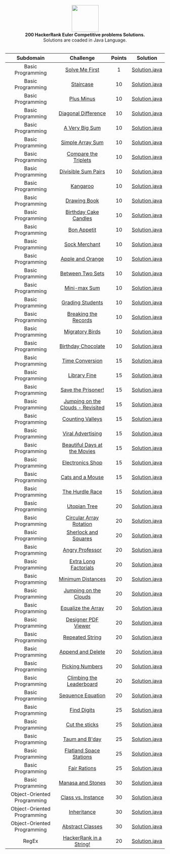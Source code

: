 <p align="center">
    <a href="https://www.hackerrank.com/nalinnishant_020">
        <img height="85" src="https://camo.githubusercontent.com/bcb153b5a4eaa2bf3f97776188c6d0d9f2ff6ce5/68747470733a2f2f64336b65757a6562326372686b6e2e636c6f756466726f6e742e6e65742f6861636b657272616e6b2f6173736574732f7374796c6567756964652f6c6f676f5f776f72646d61726b2d66356335656236316162306131353463336564396564613234643062396533312e737667" data-canonical-src="https://d3keuzeb2crhkn.cloudfront.net/hackerrank/assets/styleguide/logo_wordmark-f5c5eb61ab0a154c3ed9eda24d0b9e31.svg" style="max-width:100%;">
    </a>
    <br> <strong>200 HackerRank Euler Competitive problems Solutions.</strong>
    <br> Solutions are coaded in Java Language. 
    <br><br>
    <table>
<thead>
<tr>
<th align="center">Subdomain</th>
<th align="center">Challenge</th>
<th align="center">Points</th>
<th align="center">Solution</th>
</tr>
</thead>
<tbody>
<tr>
<td align="center">Basic Programming</td>
<td align="center"><a href="https://www.hackerrank.com/challenges/solve-me-first" rel="nofollow">Solve Me First</a></td>
<td align="center">1</td>
<td align="center"><a href="https://github.com/RodneyShag/HackerRank_solutions/blob/master/General%20Programming/Basic%20Programming/Solve%20Me%20First/Solution.java">Solution.java</a></td>
</tr>
<tr>
<td align="center">Basic Programming</td>
<td align="center"><a href="https://www.hackerrank.com/challenges/staircase" rel="nofollow">Staircase</a></td>
<td align="center">10</td>
<td align="center"><a href="https://github.com/RodneyShag/HackerRank_solutions/blob/master/General%20Programming/Basic%20Programming/Staircase/Solution.java">Solution.java</a></td>
</tr>
<tr>
<td align="center">Basic Programming</td>
<td align="center"><a href="https://www.hackerrank.com/challenges/plus-minus" rel="nofollow">Plus Minus</a></td>
<td align="center">10</td>
<td align="center"><a href="https://github.com/RodneyShag/HackerRank_solutions/blob/master/General%20Programming/Basic%20Programming/Plus%20Minus/Solution.java">Solution.java</a></td>
</tr>
<tr>
<td align="center">Basic Programming</td>
<td align="center"><a href="https://www.hackerrank.com/challenges/diagonal-difference" rel="nofollow">Diagonal Difference</a></td>
<td align="center">10</td>
<td align="center"><a href="https://github.com/RodneyShag/HackerRank_solutions/blob/master/General%20Programming/Basic%20Programming/Diagonal%20Difference/Solution.java">Solution.java</a></td>
</tr>
<tr>
<td align="center">Basic Programming</td>
<td align="center"><a href="https://www.hackerrank.com/challenges/a-very-big-sum" rel="nofollow">A Very Big Sum</a></td>
<td align="center">10</td>
<td align="center"><a href="https://github.com/RodneyShag/HackerRank_solutions/blob/master/General%20Programming/Basic%20Programming/A%20Very%20Big%20Sum/Solution.java">Solution.java</a></td>
</tr>
<tr>
<td align="center">Basic Programming</td>
<td align="center"><a href="https://www.hackerrank.com/challenges/simple-array-sum" rel="nofollow">Simple Array Sum</a></td>
<td align="center">10</td>
<td align="center"><a href="https://github.com/RodneyShag/HackerRank_solutions/blob/master/General%20Programming/Basic%20Programming/Simple%20Array%20Sum/Solution.java">Solution.java</a></td>
</tr>
<tr>
<td align="center">Basic Programming</td>
<td align="center"><a href="https://www.hackerrank.com/challenges/compare-the-triplets" rel="nofollow">Compare the Triplets</a></td>
<td align="center">10</td>
<td align="center"><a href="https://github.com/RodneyShag/HackerRank_solutions/blob/master/General%20Programming/Basic%20Programming/Compare%20the%20Triplets/Solution.java">Solution.java</a></td>
</tr>
<tr>
<td align="center">Basic Programming</td>
<td align="center"><a href="https://www.hackerrank.com/challenges/divisible-sum-pairs" rel="nofollow">Divisible Sum Pairs</a></td>
<td align="center">10</td>
<td align="center"><a href="https://github.com/RodneyShag/HackerRank_solutions/blob/master/General%20Programming/Basic%20Programming/Divisible%20Sum%20Pairs/Solution.java">Solution.java</a></td>
</tr>
<tr>
<td align="center">Basic Programming</td>
<td align="center"><a href="https://www.hackerrank.com/challenges/kangaroo" rel="nofollow">Kangaroo</a></td>
<td align="center">10</td>
<td align="center"><a href="https://github.com/RodneyShag/HackerRank_solutions/blob/master/General%20Programming/Basic%20Programming/Kangaroo/Solution.java">Solution.java</a></td>
</tr>
<tr>
<td align="center">Basic Programming</td>
<td align="center"><a href="https://www.hackerrank.com/challenges/drawing-book" rel="nofollow">Drawing Book</a></td>
<td align="center">10</td>
<td align="center"><a href="https://github.com/RodneyShag/HackerRank_solutions/blob/master/General%20Programming/Basic%20Programming/Drawing%20Book/Solution.java">Solution.java</a></td>
</tr>
<tr>
<td align="center">Basic Programming</td>
<td align="center"><a href="https://www.hackerrank.com/challenges/birthday-cake-candles" rel="nofollow">Birthday Cake Candles</a></td>
<td align="center">10</td>
<td align="center"><a href="https://github.com/RodneyShag/HackerRank_solutions/blob/master/General%20Programming/Basic%20Programming/Birthday%20Cake%20Candles/Solution.java">Solution.java</a></td>
</tr>
<tr>
<td align="center">Basic Programming</td>
<td align="center"><a href="https://www.hackerrank.com/challenges/bon-appetit" rel="nofollow">Bon Appetit</a></td>
<td align="center">10</td>
<td align="center"><a href="https://github.com/RodneyShag/HackerRank_solutions/blob/master/General%20Programming/Basic%20Programming/Bon%20Appetit/Solution.java">Solution.java</a></td>
</tr>
<tr>
<td align="center">Basic Programming</td>
<td align="center"><a href="https://www.hackerrank.com/challenges/sock-merchant" rel="nofollow">Sock Merchant</a></td>
<td align="center">10</td>
<td align="center"><a href="https://github.com/RodneyShag/HackerRank_solutions/blob/master/General%20Programming/Basic%20Programming/Sock%20Merchant/Solution.java">Solution.java</a></td>
</tr>
<tr>
<td align="center">Basic Programming</td>
<td align="center"><a href="https://www.hackerrank.com/challenges/apple-and-orange" rel="nofollow">Apple and Orange</a></td>
<td align="center">10</td>
<td align="center"><a href="https://github.com/RodneyShag/HackerRank_solutions/blob/master/General%20Programming/Basic%20Programming/Apple%20and%20Orange/Solution.java">Solution.java</a></td>
</tr>
<tr>
<td align="center">Basic Programming</td>
<td align="center"><a href="https://www.hackerrank.com/challenges/between-two-sets" rel="nofollow">Between Two Sets</a></td>
<td align="center">10</td>
<td align="center"><a href="https://github.com/RodneyShag/HackerRank_solutions/blob/master/General%20Programming/Basic%20Programming/Between%20Two%20Sets/Solution.java">Solution.java</a></td>
</tr>
<tr>
<td align="center">Basic Programming</td>
<td align="center"><a href="https://www.hackerrank.com/challenges/mini-max-sum" rel="nofollow">Mini-max Sum</a></td>
<td align="center">10</td>
<td align="center"><a href="https://github.com/RodneyShag/HackerRank_solutions/blob/master/General%20Programming/Basic%20Programming/Mini-Max%20Sum/Solution.java">Solution.java</a></td>
</tr>
<tr>
<td align="center">Basic Programming</td>
<td align="center"><a href="https://www.hackerrank.com/challenges/grading" rel="nofollow">Grading Students</a></td>
<td align="center">10</td>
<td align="center"><a href="https://github.com/RodneyShag/HackerRank_solutions/blob/master/General%20Programming/Basic%20Programming/Grading%20Students/Solution.java">Solution.java</a></td>
</tr>
<tr>
<td align="center">Basic Programming</td>
<td align="center"><a href="https://www.hackerrank.com/challenges/breaking-best-and-worst-records" rel="nofollow">Breaking the Records</a></td>
<td align="center">10</td>
<td align="center"><a href="https://github.com/RodneyShag/HackerRank_solutions/blob/master/General%20Programming/Basic%20Programming/Breaking%20the%20Records/Solution.java">Solution.java</a></td>
</tr>
<tr>
<td align="center">Basic Programming</td>
<td align="center"><a href="https://www.hackerrank.com/challenges/migratory-birds" rel="nofollow">Migratory Birds</a></td>
<td align="center">10</td>
<td align="center"><a href="https://github.com/RodneyShag/HackerRank_solutions/blob/master/General%20Programming/Basic%20Programming/Migratory%20Birds/Solution.java">Solution.java</a></td>
</tr>
<tr>
<td align="center">Basic Programming</td>
<td align="center"><a href="https://www.hackerrank.com/challenges/the-birthday-bar" rel="nofollow">Birthday Chocolate</a></td>
<td align="center">10</td>
<td align="center"><a href="https://github.com/RodneyShag/HackerRank_solutions/blob/master/General%20Programming/Basic%20Programming/Birthday%20Chocolate/Solution.java">Solution.java</a></td>
</tr>
<tr>
<td align="center">Basic Programming</td>
<td align="center"><a href="https://www.hackerrank.com/challenges/time-conversion" rel="nofollow">Time Conversion</a></td>
<td align="center">15</td>
<td align="center"><a href="https://github.com/RodneyShag/HackerRank_solutions/blob/master/General%20Programming/Basic%20Programming/Time%20Conversion/Solution.java">Solution.java</a></td>
</tr>
<tr>
<td align="center">Basic Programming</td>
<td align="center"><a href="https://www.hackerrank.com/challenges/library-fine" rel="nofollow">Library Fine</a></td>
<td align="center">15</td>
<td align="center"><a href="https://github.com/RodneyShag/HackerRank_solutions/blob/master/General%20Programming/Basic%20Programming/Library%20Fine/Solution.java">Solution.java</a></td>
</tr>
<tr>
<td align="center">Basic Programming</td>
<td align="center"><a href="https://www.hackerrank.com/challenges/save-the-prisoner" rel="nofollow">Save the Prisoner!</a></td>
<td align="center">15</td>
<td align="center"><a href="https://github.com/RodneyShag/HackerRank_solutions/blob/master/General%20Programming/Basic%20Programming/Save%20the%20Prisoner!/Solution.java">Solution.java</a></td>
</tr>
<tr>
<td align="center">Basic Programming</td>
<td align="center"><a href="https://www.hackerrank.com/challenges/jumping-on-the-clouds-revisited" rel="nofollow">Jumping on the Clouds - Revisited</a></td>
<td align="center">15</td>
<td align="center"><a href="https://github.com/RodneyShag/HackerRank_solutions/blob/master/General%20Programming/Basic%20Programming/Jumping%20on%20the%20Clouds%20-%20Revisited/Solution.java">Solution.java</a></td>
</tr>
<tr>
<td align="center">Basic Programming</td>
<td align="center"><a href="https://www.hackerrank.com/challenges/counting-valleys" rel="nofollow">Counting Valleys</a></td>
<td align="center">15</td>
<td align="center"><a href="https://github.com/RodneyShag/HackerRank_solutions/blob/master/General%20Programming/Basic%20Programming/Counting%20Valleys/Solution.java">Solution.java</a></td>
</tr>
<tr>
<td align="center">Basic Programming</td>
<td align="center"><a href="https://www.hackerrank.com/challenges/strange-advertising" rel="nofollow">Viral Advertising</a></td>
<td align="center">15</td>
<td align="center"><a href="https://github.com/RodneyShag/HackerRank_solutions/blob/master/General%20Programming/Basic%20Programming/Viral%20Advertising/Solution.java">Solution.java</a></td>
</tr>
<tr>
<td align="center">Basic Programming</td>
<td align="center"><a href="https://www.hackerrank.com/challenges/beautiful-days-at-the-movies" rel="nofollow">Beautiful Days at the Movies</a></td>
<td align="center">15</td>
<td align="center"><a href="https://github.com/RodneyShag/HackerRank_solutions/blob/master/General%20Programming/Basic%20Programming/Beautiful%20Days%20at%20the%20Movies/Solution.java">Solution.java</a></td>
</tr>
<tr>
<td align="center">Basic Programming</td>
<td align="center"><a href="https://www.hackerrank.com/challenges/electronics-shop" rel="nofollow">Electronics Shop</a></td>
<td align="center">15</td>
<td align="center"><a href="https://github.com/RodneyShag/HackerRank_solutions/blob/master/General%20Programming/Basic%20Programming/Electronics%20Shop/Solution.java">Solution.java</a></td>
</tr>
<tr>
<td align="center">Basic Programming</td>
<td align="center"><a href="https://www.hackerrank.com/challenges/cats-and-a-mouse" rel="nofollow">Cats and a Mouse</a></td>
<td align="center">15</td>
<td align="center"><a href="https://github.com/RodneyShag/HackerRank_solutions/blob/master/General%20Programming/Basic%20Programming/Cats%20and%20a%20Mouse/Solution.java">Solution.java</a></td>
</tr>
<tr>
<td align="center">Basic Programming</td>
<td align="center"><a href="https://www.hackerrank.com/challenges/the-hurdle-race" rel="nofollow">The Hurdle Race</a></td>
<td align="center">15</td>
<td align="center"><a href="https://github.com/RodneyShag/HackerRank_solutions/blob/master/General%20Programming/Basic%20Programming/The%20Hurdle%20Race/Solution.java">Solution.java</a></td>
</tr>
<tr>
<td align="center">Basic Programming</td>
<td align="center"><a href="https://www.hackerrank.com/challenges/utopian-tree" rel="nofollow">Utopian Tree</a></td>
<td align="center">20</td>
<td align="center"><a href="https://github.com/RodneyShag/HackerRank_solutions/blob/master/General%20Programming/Basic%20Programming/Utopian%20Tree/Solution.java">Solution.java</a></td>
</tr>
<tr>
<td align="center">Basic Programming</td>
<td align="center"><a href="https://www.hackerrank.com/challenges/circular-array-rotation" rel="nofollow">Circular Array Rotation</a></td>
<td align="center">20</td>
<td align="center"><a href="https://github.com/RodneyShag/HackerRank_solutions/blob/master/General%20Programming/Basic%20Programming/Circular%20Array%20Rotation/Solution.java">Solution.java</a></td>
</tr>
<tr>
<td align="center">Basic Programming</td>
<td align="center"><a href="https://www.hackerrank.com/challenges/sherlock-and-squares" rel="nofollow">Sherlock and Squares</a></td>
<td align="center">20</td>
<td align="center"><a href="https://github.com/RodneyShag/HackerRank_solutions/blob/master/General%20Programming/Basic%20Programming/Sherlock%20and%20Squares/Solution.java">Solution.java</a></td>
</tr>
<tr>
<td align="center">Basic Programming</td>
<td align="center"><a href="https://www.hackerrank.com/challenges/angry-professor" rel="nofollow">Angry Professor</a></td>
<td align="center">20</td>
<td align="center"><a href="https://github.com/RodneyShag/HackerRank_solutions/blob/master/General%20Programming/Basic%20Programming/Angry%20Professor/Solution.java">Solution.java</a></td>
</tr>
<tr>
<td align="center">Basic Programming</td>
<td align="center"><a href="https://www.hackerrank.com/challenges/extra-long-factorials" rel="nofollow">Extra Long Factorials</a></td>
<td align="center">20</td>
<td align="center"><a href="https://github.com/RodneyShag/HackerRank_solutions/blob/master/General%20Programming/Basic%20Programming/Extra%20Long%20Factorials/Solution.java">Solution.java</a></td>
</tr>
<tr>
<td align="center">Basic Programming</td>
<td align="center"><a href="https://www.hackerrank.com/challenges/minimum-distances" rel="nofollow">Minimum Distances</a></td>
<td align="center">20</td>
<td align="center"><a href="https://github.com/RodneyShag/HackerRank_solutions/blob/master/General%20Programming/Basic%20Programming/Minimum%20Distances/Solution.java">Solution.java</a></td>
</tr>
<tr>
<td align="center">Basic Programming</td>
<td align="center"><a href="https://www.hackerrank.com/challenges/jumping-on-the-clouds" rel="nofollow">Jumping on the Clouds</a></td>
<td align="center">20</td>
<td align="center"><a href="https://github.com/RodneyShag/HackerRank_solutions/blob/master/General%20Programming/Basic%20Programming/Jumping%20on%20the%20Clouds/Solution.java">Solution.java</a></td>
</tr>
<tr>
<td align="center">Basic Programming</td>
<td align="center"><a href="https://www.hackerrank.com/challenges/equality-in-a-array" rel="nofollow">Equalize the Array</a></td>
<td align="center">20</td>
<td align="center"><a href="https://github.com/RodneyShag/HackerRank_solutions/blob/master/General%20Programming/Basic%20Programming/Equalize%20the%20Array/Solution.java">Solution.java</a></td>
</tr>
<tr>
<td align="center">Basic Programming</td>
<td align="center"><a href="https://www.hackerrank.com/challenges/designer-pdf-viewer" rel="nofollow">Designer PDF Viewer</a></td>
<td align="center">20</td>
<td align="center"><a href="https://github.com/RodneyShag/HackerRank_solutions/blob/master/General%20Programming/Basic%20Programming/Designer%20PDF%20Viewer/Solution.java">Solution.java</a></td>
</tr>
<tr>
<td align="center">Basic Programming</td>
<td align="center"><a href="https://www.hackerrank.com/challenges/repeated-string" rel="nofollow">Repeated String</a></td>
<td align="center">20</td>
<td align="center"><a href="https://github.com/RodneyShag/HackerRank_solutions/blob/master/General%20Programming/Basic%20Programming/Repeated%20String/Solution.java">Solution.java</a></td>
</tr>
<tr>
<td align="center">Basic Programming</td>
<td align="center"><a href="https://www.hackerrank.com/challenges/append-and-delete" rel="nofollow">Append and Delete</a></td>
<td align="center">20</td>
<td align="center"><a href="https://github.com/RodneyShag/HackerRank_solutions/blob/master/General%20Programming/Basic%20Programming/Append%20and%20Delete/Solution.java">Solution.java</a></td>
</tr>
<tr>
<td align="center">Basic Programming</td>
<td align="center"><a href="https://www.hackerrank.com/challenges/picking-numbers" rel="nofollow">Picking Numbers</a></td>
<td align="center">20</td>
<td align="center"><a href="https://github.com/RodneyShag/HackerRank_solutions/blob/master/General%20Programming/Basic%20Programming/Picking%20Numbers/Solution.java">Solution.java</a></td>
</tr>
<tr>
<td align="center">Basic Programming</td>
<td align="center"><a href="https://www.hackerrank.com/challenges/climbing-the-leaderboard" rel="nofollow">Climbing the Leaderboard</a></td>
<td align="center">20</td>
<td align="center"><a href="https://github.com/RodneyShag/HackerRank_solutions/blob/master/General%20Programming/Basic%20Programming/Climbing%20the%20Leaderboard/Solution.java">Solution.java</a></td>
</tr>
<tr>
<td align="center">Basic Programming</td>
<td align="center"><a href="https://www.hackerrank.com/challenges/permutation-equation" rel="nofollow">Sequence Equation</a></td>
<td align="center">20</td>
<td align="center"><a href="https://github.com/RodneyShag/HackerRank_solutions/blob/master/General%20Programming/Basic%20Programming/Sequence%20Equation/Solution.java">Solution.java</a></td>
</tr>
<tr>
<td align="center">Basic Programming</td>
<td align="center"><a href="https://www.hackerrank.com/challenges/find-digits" rel="nofollow">Find Digits</a></td>
<td align="center">25</td>
<td align="center"><a href="https://github.com/RodneyShag/HackerRank_solutions/blob/master/General%20Programming/Basic%20Programming/Find%20Digits/Solution.java">Solution.java</a></td>
</tr>
<tr>
<td align="center">Basic Programming</td>
<td align="center"><a href="https://www.hackerrank.com/challenges/cut-the-sticks" rel="nofollow">Cut the sticks</a></td>
<td align="center">25</td>
<td align="center"><a href="https://github.com/RodneyShag/HackerRank_solutions/blob/master/General%20Programming/Basic%20Programming/Cut%20the%20sticks/Solution.java">Solution.java</a></td>
</tr>
<tr>
<td align="center">Basic Programming</td>
<td align="center"><a href="https://www.hackerrank.com/challenges/taum-and-bday" rel="nofollow">Taum and B'day</a></td>
<td align="center">25</td>
<td align="center"><a href="https://github.com/RodneyShag/HackerRank_solutions/blob/master/General%20Programming/Basic%20Programming/Taum%20and%20B%27day/Solution.java">Solution.java</a></td>
</tr>
<tr>
<td align="center">Basic Programming</td>
<td align="center"><a href="https://www.hackerrank.com/challenges/flatland-space-stations" rel="nofollow">Flatland Space Stations</a></td>
<td align="center">25</td>
<td align="center"><a href="https://github.com/RodneyShag/HackerRank_solutions/blob/master/General%20Programming/Basic%20Programming/Flatland%20Space%20Stations/Solution.java">Solution.java</a></td>
</tr>
<tr>
<td align="center">Basic Programming</td>
<td align="center"><a href="https://www.hackerrank.com/challenges/fair-rations" rel="nofollow">Fair Rations</a></td>
<td align="center">25</td>
<td align="center"><a href="https://github.com/RodneyShag/HackerRank_solutions/blob/master/General%20Programming/Basic%20Programming/Fair%20Rations/Solution.java">Solution.java</a></td>
</tr>
<tr>
<td align="center">Basic Programming</td>
<td align="center"><a href="https://www.hackerrank.com/challenges/manasa-and-stones" rel="nofollow">Manasa and Stones</a></td>
<td align="center">30</td>
<td align="center"><a href="https://github.com/RodneyShag/HackerRank_solutions/blob/master/General%20Programming/Basic%20Programming/Manasa%20and%20Stones/Solution.java">Solution.java</a></td>
</tr>
<tr>
<td align="center">Object-Oriented Programming</td>
<td align="center"><a href="https://www.hackerrank.com/challenges/class-vs-instance" rel="nofollow">Class vs. Instance</a></td>
<td align="center">30</td>
<td align="center"><a href="https://github.com/RodneyShag/HackerRank_solutions/blob/master/General%20Programming/Object-oriented%20Programming/Class%20vs.%20Instance/Solution.java">Solution.java</a></td>
</tr>
<tr>
<td align="center">Object-Oriented Programming</td>
<td align="center"><a href="https://www.hackerrank.com/challenges/inheritance" rel="nofollow">Inheritance</a></td>
<td align="center">30</td>
<td align="center"><a href="https://github.com/RodneyShag/HackerRank_solutions/blob/master/General%20Programming/Object-oriented%20Programming/Inheritance/Solution.java">Solution.java</a></td>
</tr>
<tr>
<td align="center">Object-Oriented Programming</td>
<td align="center"><a href="https://www.hackerrank.com/challenges/abstract-classes" rel="nofollow">Abstract Classes</a></td>
<td align="center">30</td>
<td align="center"><a href="https://github.com/RodneyShag/HackerRank_solutions/blob/master/General%20Programming/Object-oriented%20Programming/Abstract%20Classes/Solution.java">Solution.java</a></td>
</tr>
<tr>
<td align="center">RegEx</td>
<td align="center"><a href="https://www.hackerrank.com/challenges/hackerrank-in-a-string" rel="nofollow">HackerRank in a String!</a></td>
<td align="center">20</td>
<td align="center"><a href="https://github.com/RodneyShag/HackerRank_solutions/blob/master/General%20Programming/RegEx/HackerRank%20in%20a%20String!/Solution.java">Solution.java</a></td>
</tr>
</tbody>
</table>

</p>